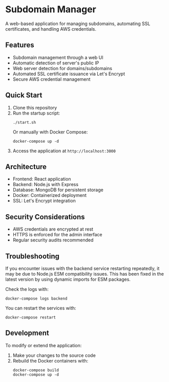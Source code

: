 # Subdomain Manager

A web-based application for managing subdomains, automating SSL certificates, and handling AWS credentials.

## Features

- Subdomain management through a web UI
- Automatic detection of server's public IP
- Web server detection for domains/subdomains
- Automated SSL certificate issuance via Let's Encrypt
- Secure AWS credential management

## Quick Start

1. Clone this repository
2. Run the startup script:
   ```
   ./start.sh
   ```
   Or manually with Docker Compose:
   ```
   docker-compose up -d
   ```
3. Access the application at `http://localhost:3000`

## Architecture

- Frontend: React application
- Backend: Node.js with Express
- Database: MongoDB for persistent storage
- Docker: Containerized deployment
- SSL: Let's Encrypt integration

## Security Considerations

- AWS credentials are encrypted at rest
- HTTPS is enforced for the admin interface
- Regular security audits recommended

## Troubleshooting

If you encounter issues with the backend service restarting repeatedly, it may be due to Node.js ESM compatibility issues. This has been fixed in the latest version by using dynamic imports for ESM packages.

Check the logs with:
```
docker-compose logs backend
```

You can restart the services with:
```
docker-compose restart
```

## Development

To modify or extend the application:
1. Make your changes to the source code
2. Rebuild the Docker containers with:
   ```
   docker-compose build
   docker-compose up -d
   ```
